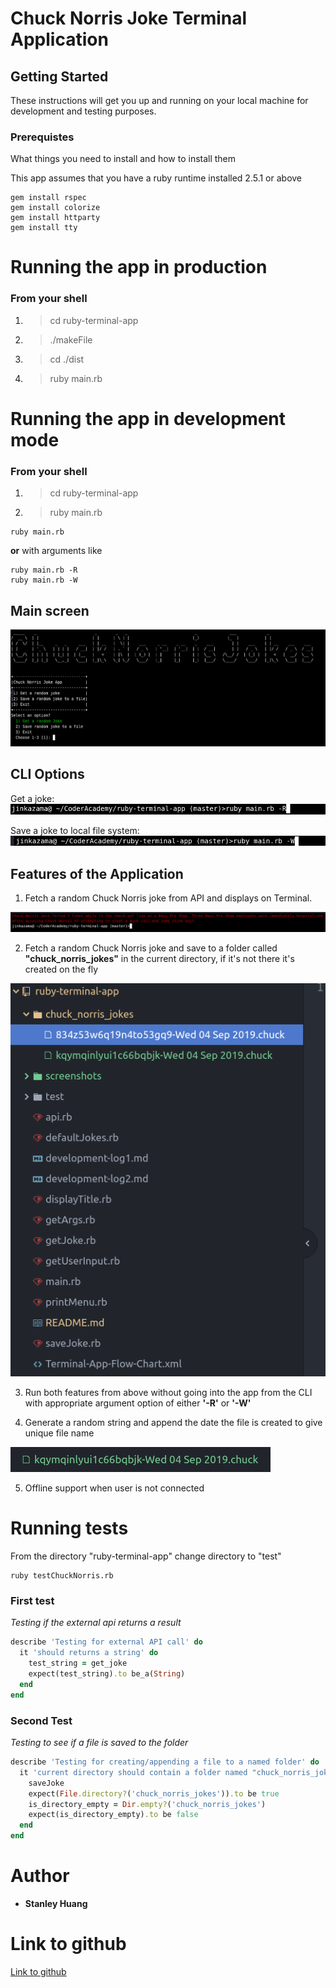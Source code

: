 # Chuck Norris Joke Terminal Application

## Getting Started

These instructions will get you up and running on your local machine for development and testing purposes.

### Prerequistes

What things you need to install and how to install them

This app assumes that you have a ruby runtime installed 2.5.1 or above

```
gem install rspec
gem install colorize
gem install httparty
gem install tty

```

# Running the app in production

### From your shell

1. > cd ruby-terminal-app
2. > ./makeFile
3. > cd ./dist
4. > ruby main.rb

# Running the app in development mode

### From your shell

1. > cd ruby-terminal-app
2. > ruby main.rb

```
ruby main.rb
```

**or** with arguments like

```
ruby main.rb -R
ruby main.rb -W
```

## Main screen

![main_screen](/screenshots/mainScreen.png)

## CLI Options

Get a joke:
![read_mode](/screenshots/cliReadMode.png)

Save a joke to local file system:
![write_mode](/screenshots/cliWriteMode.png)

## Features of the Application

1. Fetch a random Chuck Norris joke from API and displays on Terminal.

![joke](screenshots/fetchJoke.png)

2. Fetch a random Chuck Norris joke and save to a folder called **"chuck_norris_jokes"** in the current directory, if it's not there it's created on the fly

![folder](screenshots/folder.png)

3. Run both features from above without going into the app from the CLI with appropriate argument option of either **'-R'** or **'-W'**

4. Generate a random string and append the date the file is created to give unique file name

![random](screenshots/random.png)

5. Offline support when user is not connected

# Running tests

From the directory "ruby-terminal-app" change directory to "test"

```
ruby testChuckNorris.rb

```

### First test

_Testing if the external api returns a result_

```ruby
describe 'Testing for external API call' do
  it 'should returns a string' do
    test_string = get_joke
    expect(test_string).to be_a(String)
  end
end
```

### Second Test

_Testing to see if a file is saved to the folder_

```ruby
describe 'Testing for creating/appending a file to a named folder' do
  it 'current directory should contain a folder named "chuck_norris_jokes" and has a file inside' do
    saveJoke
    expect(File.directory?('chuck_norris_jokes')).to be true
    is_directory_empty = Dir.empty?('chuck_norris_jokes')
    expect(is_directory_empty).to be false
  end
end
```

# Author

- **Stanley Huang**

# Link to github

[Link to github](https://github.com/HuangStanley050/Ruby-Terminal-App)

